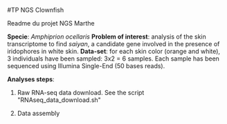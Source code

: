 #TP NGS Clownfish

Readme du projet NGS Marthe 

**Specie**: _Amphiprion ocellaris_
**Problem of interest**: analysis of the skin transcriptome to find _saiyan_, a candidate gene involved
in the presence of iridophores in white skin.
**Data-set**: for each skin color (orange and white), 3 individuals have been sampled: 3x2 = 6 samples. Each sample has been sequenced using Illumina Single-End (50 bases reads).

**Analyses steps**:
1) Raw RNA-seq data download. See the script "RNAseq_data_download.sh"

2) Data assembly

